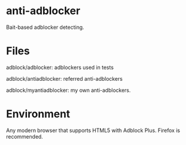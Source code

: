 # anti-adblocker
Bait-based adblocker detecting.

# Files
adblock/adblocker:	adblockers used in tests

adblock/antiadblocker: referred anti-adblockers

adblock/myantiadblocker: my own anti-adblockers.

# Environment
Any modern browser that supports HTML5 with Adblock Plus. Firefox is recommended.
